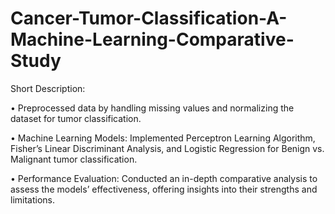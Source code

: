 # Cancer-Tumor-Classification-A-Machine-Learning-Comparative-Study

Short Description:

• Preprocessed data by handling missing values and normalizing the dataset for tumor classification. 

• Machine Learning Models: Implemented Perceptron Learning Algorithm, Fisher’s Linear Discriminant 
Analysis, and Logistic Regression for Benign vs. Malignant tumor classification. 

• Performance Evaluation: Conducted an in-depth comparative analysis to assess the models’ effectiveness, offering insights into their strengths and limitations.
